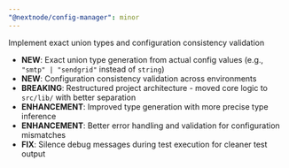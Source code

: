 ```yaml
---
"@nextnode/config-manager": minor
---
```


Implement exact union types and configuration consistency validation

- **NEW**: Exact union type generation from actual config values (e.g., `"smtp" | "sendgrid"` instead of `string`)
- **NEW**: Configuration consistency validation across environments
- **BREAKING**: Restructured project architecture - moved core logic to `src/lib/` with better separation
- **ENHANCEMENT**: Improved type generation with more precise type inference
- **ENHANCEMENT**: Better error handling and validation for configuration mismatches
- **FIX**: Silence debug messages during test execution for cleaner test output